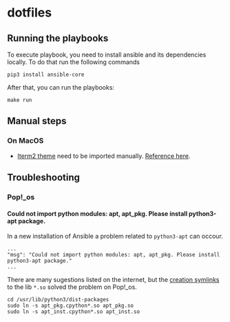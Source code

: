 # dotfiles

## Running the playbooks

To execute playbook, you need to install ansible and its dependencies locally.
To do that run the following commands

```
pip3 install ansible-core
```

After that, you can run the playbooks:

```
make run
```

## Manual steps

### On MacOS

- [Iterm2 theme](roles/terminal/files/Dracula.itermcolors) need to be imported manually. [Reference here](https://draculatheme.com/iterm).

## Troubleshooting

### Pop!_os

#### Could not import python modules: apt, apt_pkg. Please install python3-apt package.

In a new installation of Ansible a problem related to `python3-apt` can occour.

```
...
"msg": "Could not import python modules: apt, apt_pkg. Please install python3-apt package."
...
```

There are many sugestions listed on the internet, but the
[creation symlinks](https://stackoverflow.com/a/69107017) to the lib `*.so`
solved the problem on Pop!_os.

```
cd /usr/lib/python3/dist-packages
sudo ln -s apt_pkg.cpython*.so apt_pkg.so
sudo ln -s apt_inst.cpython*.so apt_inst.so
```
